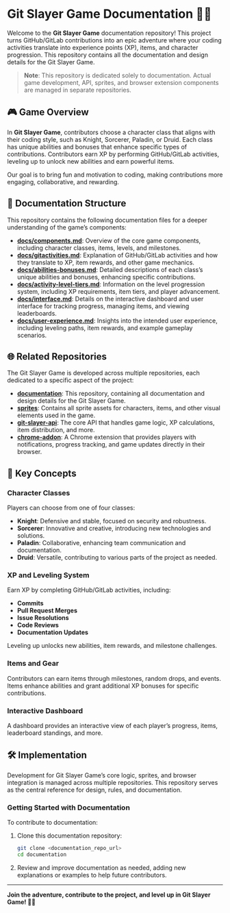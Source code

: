 # Git Slayer Game Documentation 📜🐉

Welcome to the **Git Slayer Game** documentation repository! This project turns GitHub/GitLab contributions into an epic adventure where your coding activities translate into experience points (XP), items, and character progression. This repository contains all the documentation and design details for the Git Slayer Game.

> **Note**: This repository is dedicated solely to documentation. Actual game development, API, sprites, and browser extension components are managed in separate repositories.

## 🎮 Game Overview

In **Git Slayer Game**, contributors choose a character class that aligns with their coding style, such as Knight, Sorcerer, Paladin, or Druid. Each class has unique abilities and bonuses that enhance specific types of contributions. Contributors earn XP by performing GitHub/GitLab activities, leveling up to unlock new abilities and earn powerful items. 

Our goal is to bring fun and motivation to coding, making contributions more engaging, collaborative, and rewarding.

## 📂 Documentation Structure

This repository contains the following documentation files for a deeper understanding of the game’s components:

- **[docs/components.md](docs/components.md)**: Overview of the core game components, including character classes, items, levels, and milestones.
- **[docs/gitactivities.md](docs/gitactivities.md)**: Explanation of GitHub/GitLab activities and how they translate to XP, item rewards, and other game mechanics.
- **[docs/abilities-bonuses.md](docs/abilities-bonuses.md)**: Detailed descriptions of each class’s unique abilities and bonuses, enhancing specific contributions.
- **[docs/activity-level-tiers.md](docs/activity-level-tiers.md)**: Information on the level progression system, including XP requirements, item tiers, and player advancement.
- **[docs/interface.md](docs/interface.md)**: Details on the interactive dashboard and user interface for tracking progress, managing items, and viewing leaderboards.
- **[docs/user-experience.md](docs/user-experience.md)**: Insights into the intended user experience, including leveling paths, item rewards, and example gameplay scenarios.

## 🌐 Related Repositories

The Git Slayer Game is developed across multiple repositories, each dedicated to a specific aspect of the project:

- **[documentation](https://github.com/Git-Slayer-Game/documentation)**: This repository, containing all documentation and design details for the Git Slayer Game.
- **[sprites](https://github.com/Git-Slayer-Game/sprites)**: Contains all sprite assets for characters, items, and other visual elements used in the game.
- **[git-slayer-api](https://github.com/Git-Slayer-Game/git-slayer-api)**: The core API that handles game logic, XP calculations, item distribution, and more.
- **[chrome-addon](https://github.com/Git-Slayer-Game/chrome-addon)**: A Chrome extension that provides players with notifications, progress tracking, and game updates directly in their browser.

## 🌟 Key Concepts

### Character Classes

Players can choose from one of four classes:
- **Knight**: Defensive and stable, focused on security and robustness.
- **Sorcerer**: Innovative and creative, introducing new technologies and solutions.
- **Paladin**: Collaborative, enhancing team communication and documentation.
- **Druid**: Versatile, contributing to various parts of the project as needed.

### XP and Leveling System

Earn XP by completing GitHub/GitLab activities, including:
- **Commits**
- **Pull Request Merges**
- **Issue Resolutions**
- **Code Reviews**
- **Documentation Updates**

Leveling up unlocks new abilities, item rewards, and milestone challenges.

### Items and Gear

Contributors can earn items through milestones, random drops, and events. Items enhance abilities and grant additional XP bonuses for specific contributions.

### Interactive Dashboard

A dashboard provides an interactive view of each player’s progress, items, leaderboard standings, and more.

## 🛠 Implementation

Development for Git Slayer Game’s core logic, sprites, and browser integration is managed across multiple repositories. This repository serves as the central reference for design, rules, and documentation.

### Getting Started with Documentation

To contribute to documentation:
1. Clone this documentation repository:
   ```bash
   git clone <documentation_repo_url>
   cd documentation
   ```
2. Review and improve documentation as needed, adding new explanations or examples to help future contributors.

---

**Join the adventure, contribute to the project, and level up in Git Slayer Game! 🐲💪**